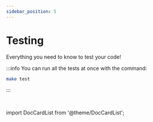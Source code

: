 ```yaml
---
sidebar_position: 5
---
```


# Testing

Everything you need to know to test your code!

:::info
You can run all the tests at once with the command:

```bash
make test
```

:::

<br />

import DocCardList from '@theme/DocCardList';

<DocCardList />

